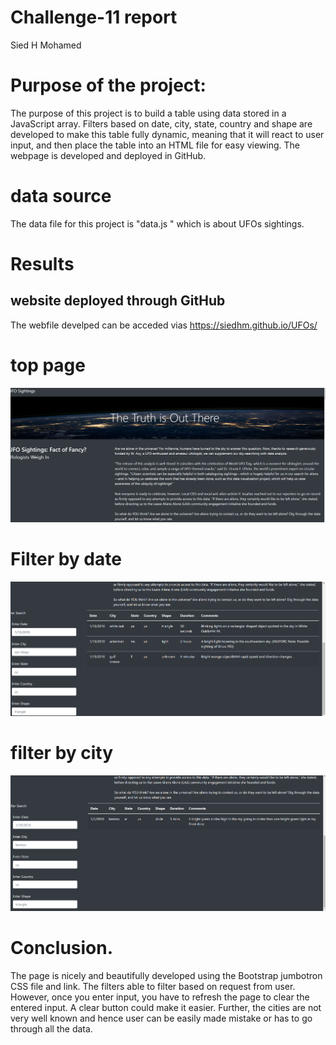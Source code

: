 # Challenge-11 report
Sied H Mohamed

# Purpose of the project:

The purpose of this project is to build a table using data stored in a JavaScript array. Filters based on date, city, state, country and shape are developed to make this table fully dynamic, meaning that it will react to user input, and then place the table into an HTML file for easy viewing. The webpage is developed and deployed in GitHub.

# data source
The data file for this project is "data.js " which is about UFOs sightings.

# Results
## website deployed through GitHub
The webfile develped can be acceded vias  https://siedhm.github.io/UFOs/

# top page
![top-page](https://github.com/SiedHM/UFOs/blob/Master/static/images/firstpage.png)
# Filter by date
![date](https://github.com/SiedHM/UFOs/blob/Master/static/images/date.png)

# filter by city
![city](https://github.com/SiedHM/UFOs/blob/Master/static/images/city.png)

# Conclusion.
The page is nicely and beautifully developed using the Bootstrap jumbotron CSS file and link.  The filters able to filter based on request from user. However, once you enter input, you have to refresh the page to clear the entered input. A clear button could make it easier. Further, the cities are not very well known and hence user can be easily made mistake or has to go through all the data.
